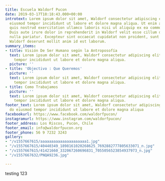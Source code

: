 ```yaml
---
title: Escuela Waldorf Pucon
date: 2019-03-17T18:18:43.000+00:00
introtext: Lorem ipsum dolor sit amet, Waldorf consectetur adipiscing elit, sed do
  eiusmod tempor incididunt ut labore et dolore magna aliqua. Ut enim ad minim veniam,
  quis nostrud exercitation ullamco laboris nisi ut aliquip ex ea commodo Waldorf.
  Duis aute irure dolor in reprehenderit in Waldorf velit esse cillum dolore eu fugiat
  nulla pariatur. Excepteur sint occaecat cupidatat non proident, sunt in culpa qui
  Waldorf deserunt mollit anim id est laborum.
summary_items:
- title: Visión De Ser Humano según la Antroposofía
  text: Lorem ipsum dolor sit amet, Waldorf consectetur adipiscing elit, sed do eiusmod
    tempor incididunt ut labore et dolore magna aliqua.
  picture: ''
- title: 'Objectivo : Que Queremos'
  picture: ''
  text: Lorem ipsum dolor sit amet, Waldorf consectetur adipiscing elit, sed do eiusmod
    tempor incididunt ut labore et dolore magna aliqua.
- title: Como Trabajamos
  picture: ''
  text: Lorem ipsum dolor sit amet, Waldorf consectetur adipiscing elit, sed do eiusmod
    tempor incididunt ut labore et dolore magna aliqua.
footer_text: Lorem ipsum dolor sit amet, Waldorf consectetur adipiscing elit, sed
  do eiusmod tempor incididunt ut labore et dolore magna aliqua
facebookurl: https://www.facebook.com/waldorfpucon/
instagramurl: https://www.instagram.com/waldorfpucon/
footer_address: Los Riscos, Pucon, Chile
footer_email: info@waldorfpucon.org
footer_phone: 56 9 7232 3243
gallery:
- "/v1557667615/aaaaaaaaaaaaaaaaaaaaa1.jpg"
- "/v1557667615/40440349_1898161020268625_7692882777805633071_n.jpg"
- "/v1557667615/41421660_332067260696831_7055056523854937973_n.jpg"
- "/v1557667632/PNQA9236.jpg"

---
```

testing 123
